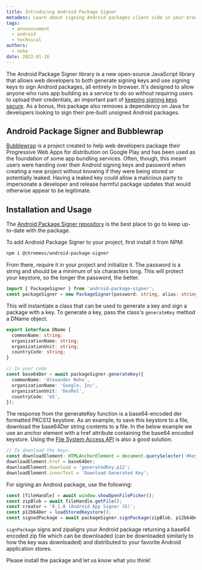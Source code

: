 ```yaml
---
title: Introducing Android Package Signer
metadesc: Learn about signing Android packages client side in your browser with this new library.
tags:
  - announcement
  - android
  - technical
authors:
  - nohe
date: 2022-01-26
---
```


The Android Package Signer library is a new open-source JavaScript library that allows web developers to both generate signing keys and use signing keys to sign Android packages, all entirely in browser. It's designed to allow anyone who runs app building as a service to do so without requiring users to upload their credentials, an important part of [keeping signing keys secure](https://developer.android.com/studio/publish/app-signing#secure_key). As a bonus, this package also removes a dependency on Java for developers looking to sign their pre-built unsigned Android packages.

## Android Package Signer and Bubblewrap

[Bubblewrap](https://github.com/GoogleChromeLabs/bubblewrap) is a project created to help web developers package their Progressive Web Apps for distribution on Google Play and has been used as the foundation of some app bundling services. Often, though, this meant users were handing over their Android signing keys and password when creating a new project without knowing if they were being stored or potentially leaked. Having a leaked key could allow a malicious party to impersonate a developer and release harmful package updates that would otherwise appear to be legitimate.

## Installation and Usage

The [Android Package Signer repository](https://github.com/chromeos/android-package-sign-js) is the best place to go to keep up-to-date with the package.

To add Android Package Signer to your project, first install it from NPM:

```bash {title="bash" .code-figure}
npm i @chromeos/android-package-signer
```

From there, require it in your project and initialize it. The password is a string and should be a minimum of six characters long. This will protect your keystore, so the longer the password, the better.

```typescript {title="Typescript" .code-figure}
import { PackageSigner } from 'android-package-signer';
const packageSigner = new PackageSigner(password: string, alias: string = 'android');
```

This will instantiate a class that can be used to generate a key and sign a package with a key. To generate a key, pass the class's `generateKey` method a DName object.

```typescript {title="Typescript" .code-figure}
export interface DName {
  commonName: string;
  organizationName: string;
  organizationUnit: string;
  countryCode: string;
}

// In your code
const base64Der = await packageSigner.generateKey({
  commonName: 'Alexander Nohe',
  organizationName: 'Google, Inc',
  organizationUnit: 'DevRel',
  countryCode: 'US',
});
```

The response from the generateKey function is a base64-encoded der formatted PKCS12 keystore. As an example, to save this keystore to a file, download the base64Der string contents to a file. In the below example we use an anchor element with a href attribute containing the base64 encoded keystore. Using the [File System Access API](https://web.dev/file-system-access/#write-file) is also a good solution.

```typescript {title="Typescript" .code-figure}
// To download the keys.
const downloadElement: HTMLAnchorElement = document.querySelector('#key-gen-results');
downloadElement.href = base64Der;
downloadElement.download = 'generatedKey.p12';
downloadElement.innerText = 'Download Generated Key';
```

For signing an Android package, use the following:

```typescript {title="Typescript" .code-figure}
const [fileHandle] = await window.showOpenFilePicker();
const zipBlob = await fileHandle.getFile();
const creator = '0.1.0 (Android App Signer JS)';
const p12b64Der = loadStoredKeystore();
const signedPackage = await packageSigner.signPackage(zipBlob, p12b64Der, creator);
```

`signPackage` signs and zipaligns your Android package returning a base64 encoded zip file which can be downloaded (can be downloaded similarly to how the key was downloaded) and distributed to your favorite Android application stores.

Please install the package and let us know what you think!
